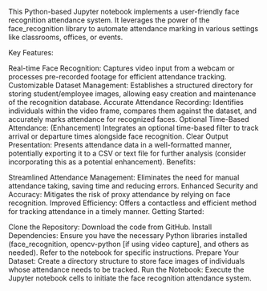 This Python-based Jupyter notebook implements a user-friendly face recognition attendance system. It leverages the power of the face_recognition library to automate attendance marking in various settings like classrooms, offices, or events.

Key Features:

Real-time Face Recognition: Captures video input from a webcam or processes pre-recorded footage for efficient attendance tracking.
Customizable Dataset Management: Establishes a structured directory for storing student/employee images, allowing easy creation and maintenance of the recognition database.
Accurate Attendance Recording: Identifies individuals within the video frame, compares them against the dataset, and accurately marks attendance for recognized faces.
Optional Time-Based Attendance: (Enhancement) Integrates an optional time-based filter to track arrival or departure times alongside face recognition.
Clear Output Presentation: Presents attendance data in a well-formatted manner, potentially exporting it to a CSV or text file for further analysis (consider incorporating this as a potential enhancement).
Benefits:

Streamlined Attendance Management: Eliminates the need for manual attendance taking, saving time and reducing errors.
Enhanced Security and Accuracy: Mitigates the risk of proxy attendance by relying on face recognition.
Improved Efficiency: Offers a contactless and efficient method for tracking attendance in a timely manner.
Getting Started:

Clone the Repository: Download the code from GitHub.
Install Dependencies: Ensure you have the necessary Python libraries installed (face_recognition, opencv-python [if using video capture], and others as needed). Refer to the notebook for specific instructions.
Prepare Your Dataset: Create a directory structure to store face images of individuals whose attendance needs to be tracked.
Run the Notebook: Execute the Jupyter notebook cells to initiate the face recognition attendance system.
